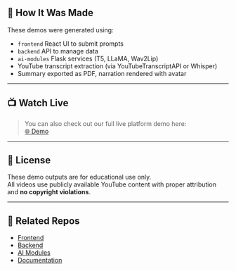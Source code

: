 
## 🧠 How It Was Made

These demos were generated using:
- `frontend` React UI to submit prompts
- `backend` API to manage data
- `ai-modules` Flask services (T5, LLaMA, Wav2Lip)
- YouTube transcript extraction (via YouTubeTranscriptAPI or Whisper)
- Summary exported as PDF, narration rendered with avatar

---

## 📺 Watch Live

> You can also check out our full live platform demo here:  
[🌐 Demo](https://drive.google.com/file/d/1f4oDLA6aeFMbnVINQeyPxAmDFkqrK7oK/view?usp=sharing)

---

## 📄 License

These demo outputs are for educational use only.  
All videos use publicly available YouTube content with proper attribution and **no copyright violations**.

---

## 🔗 Related Repos

- [Frontend](https://github.com/ThotronOrg/frontend)
- [Backend](https://github.com/ThotronOrg/backend)
- [AI Modules](https://github.com/ThotronOrg/ai-modules)
- [Documentation](https://github.com/ThotronOrg/docs)

